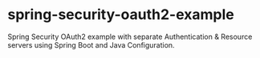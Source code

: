 spring-security-oauth2-example
==============================

Spring Security OAuth2 example with separate Authentication &amp; Resource servers using Spring Boot and Java Configuration.
